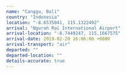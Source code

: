 ```yaml
---
name: "Canggu, Bali"
country: "Indonesia"
location: "-8.6535041, 115.1322492"
arrival: "Ngurah Rai International Airport"
arrival-location: "-8.7449247, 115.1667575"
arrival-date: 2019-02-20 16:06:00 +0800
arrival-transport: "air"
departed: ""
departed-location: ""
details-accurate: true
---
```

